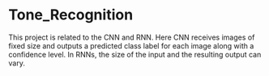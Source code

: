 # Tone_Recognition
This project is related to the CNN and RNN. Here CNN receives images of fixed size and outputs a predicted class label for each image along with a confidence level. In RNNs, the size of the input and the resulting output can vary.
